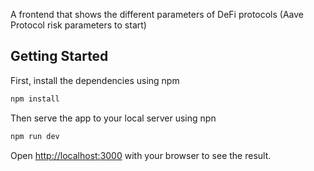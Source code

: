 A frontend that shows the different parameters of DeFi protocols (Aave Protocol risk parameters to start)

## Getting Started

First, install the dependencies using npm

```bash
npm install
```

Then serve the app to your local server using npn

```bash
npm run dev
```

Open [http://localhost:3000](http://localhost:3000) with your browser to see the result.

